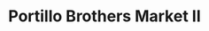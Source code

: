 ---
title: "Portillo Brothers Market II"
url: /malden/portillo-brothers-market-ii/
shop: Gemüse & Obst
---